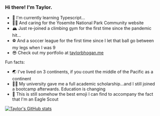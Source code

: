 ### Hi there! I'm Taylor.

- 🌱 I'm currently learning Typescript...
- 👨‍💻 And caring for the Yosemite National Park Community website
- 🏔 Just re-joined a climbing gym for the first time since the pandemic hit...
- ⚽️ And a soccer league for the first time since I let that ball go between my legs when I was 9
- 😎 Check out my portfolio at [taylorbhogan.me](taylorbhogan.me)

Fun facts:
- 🌏 I've lived on 3 continents, if you count the middle of the Pacific as a continent
- 👨‍🎓 My university gave me a full academic scholarship...and I still joined a bootcamp afterwards. Education is changing
- 🦅 This is still somehow the best emoji I can find to accompany the fact that I'm an Eagle Scout

[![Taylor's GitHub stats](https://github-readme-stats.vercel.app/api?username=taylorbhogan&show_icons=true&theme=cobalt)
](https://github.com/taylorbhogan/github-readme-stats)



<!--
**taylorbhogan/taylorbhogan** is a ✨ _special_ ✨ repository because its `README.md` (this file) appears on your GitHub profile.

Here are some ideas to get you started:

- 🔭 I’m currently working on ...
- 🌱 I’m currently learning ...
- 👯 I’m looking to collaborate on ...
- 🤔 I’m looking for help with ...
- 💬 Ask me about ...
- 📫 How to reach me: ...
- 😄 Pronouns: ...
- ⚡ Fun fact: ...
-->
